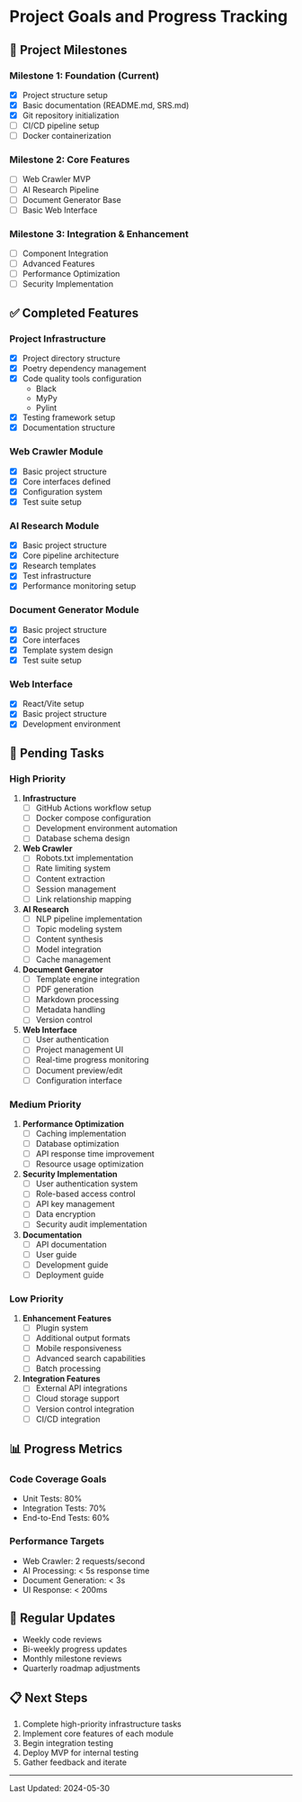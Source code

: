 # Project Goals and Progress Tracking

## 🎯 Project Milestones

### Milestone 1: Foundation (Current)
- [x] Project structure setup
- [x] Basic documentation (README.md, SRS.md)
- [x] Git repository initialization
- [ ] CI/CD pipeline setup
- [ ] Docker containerization

### Milestone 2: Core Features
- [ ] Web Crawler MVP
- [ ] AI Research Pipeline
- [ ] Document Generator Base
- [ ] Basic Web Interface

### Milestone 3: Integration & Enhancement
- [ ] Component Integration
- [ ] Advanced Features
- [ ] Performance Optimization
- [ ] Security Implementation

## ✅ Completed Features

### Project Infrastructure
- [x] Project directory structure
- [x] Poetry dependency management
- [x] Code quality tools configuration
  - Black
  - MyPy
  - Pylint
- [x] Testing framework setup
- [x] Documentation structure

### Web Crawler Module
- [x] Basic project structure
- [x] Core interfaces defined
- [x] Configuration system
- [x] Test suite setup

### AI Research Module
- [x] Basic project structure
- [x] Core pipeline architecture
- [x] Research templates
- [x] Test infrastructure
- [x] Performance monitoring setup

### Document Generator Module
- [x] Basic project structure
- [x] Core interfaces
- [x] Template system design
- [x] Test suite setup

### Web Interface
- [x] React/Vite setup
- [x] Basic project structure
- [x] Development environment

## 🚧 Pending Tasks

### High Priority
1. **Infrastructure**
   - [ ] GitHub Actions workflow setup
   - [ ] Docker compose configuration
   - [ ] Development environment automation
   - [ ] Database schema design

2. **Web Crawler**
   - [ ] Robots.txt implementation
   - [ ] Rate limiting system
   - [ ] Content extraction
   - [ ] Session management
   - [ ] Link relationship mapping

3. **AI Research**
   - [ ] NLP pipeline implementation
   - [ ] Topic modeling system
   - [ ] Content synthesis
   - [ ] Model integration
   - [ ] Cache management

4. **Document Generator**
   - [ ] Template engine integration
   - [ ] PDF generation
   - [ ] Markdown processing
   - [ ] Metadata handling
   - [ ] Version control

5. **Web Interface**
   - [ ] User authentication
   - [ ] Project management UI
   - [ ] Real-time progress monitoring
   - [ ] Document preview/edit
   - [ ] Configuration interface

### Medium Priority
1. **Performance Optimization**
   - [ ] Caching implementation
   - [ ] Database optimization
   - [ ] API response time improvement
   - [ ] Resource usage optimization

2. **Security Implementation**
   - [ ] User authentication system
   - [ ] Role-based access control
   - [ ] API key management
   - [ ] Data encryption
   - [ ] Security audit implementation

3. **Documentation**
   - [ ] API documentation
   - [ ] User guide
   - [ ] Development guide
   - [ ] Deployment guide

### Low Priority
1. **Enhancement Features**
   - [ ] Plugin system
   - [ ] Additional output formats
   - [ ] Mobile responsiveness
   - [ ] Advanced search capabilities
   - [ ] Batch processing

2. **Integration Features**
   - [ ] External API integrations
   - [ ] Cloud storage support
   - [ ] Version control integration
   - [ ] CI/CD integration

## 📊 Progress Metrics

### Code Coverage Goals
- Unit Tests: 80%
- Integration Tests: 70%
- End-to-End Tests: 60%

### Performance Targets
- Web Crawler: 2 requests/second
- AI Processing: < 5s response time
- Document Generation: < 3s
- UI Response: < 200ms

## 🔄 Regular Updates
- Weekly code reviews
- Bi-weekly progress updates
- Monthly milestone reviews
- Quarterly roadmap adjustments

## 📋 Next Steps
1. Complete high-priority infrastructure tasks
2. Implement core features of each module
3. Begin integration testing
4. Deploy MVP for internal testing
5. Gather feedback and iterate

---
Last Updated: 2024-05-30

